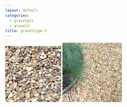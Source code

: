 ```yaml
---
layout: default
categories: 
  - gravelpit
  - gravel3
title: graveltype-3
---
```


<img src="../img/gravel-3.jpg">
<img src="../img/gravel-3.1.jpg">
